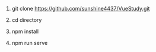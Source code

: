 1. git clone https://github.com/sunshine4437/VueStudy.git

1. cd directory

1. npm install

1. npm run serve